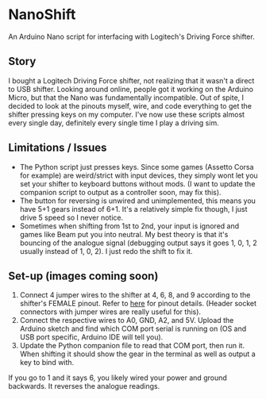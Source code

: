 # NanoShift
An Arduino Nano script for interfacing with Logitech's Driving Force shifter.

## Story
I bought a Logitech Driving Force shifter, not realizing that it wasn't a direct to USB shifter.
Looking around online, people got it working on the Arduino Micro, but that the Nano was fundamentally incompatible. Out of spite, I decided to look at the pinouts myself, wire, and code everything to get the shifter pressing keys on my computer.
I've now use these scripts almost every single day, definitely every single time I play a driving sim.

## Limitations / Issues
- The Python script just presses keys. Since some games (Assetto Corsa for example) are weird/strict with input devices, they simply wont let you set your shifter to keyboard buttons without mods. (I want to update the companion script to output as a controller soon, may fix this).
- The button for reversing is unwired and unimplemented, this means you have 5+1 gears instead of 6+1. It's a relatively simple fix though, I just drive 5 speed so I never notice.
- Sometimes when shifting from 1st to 2nd, your input is ignored and games like Beam put you into neutral. My best theory is that it's bouncing of the analogue signal (debugging output says it goes 1, 0, 1, 2 usually instead of 1, 0, 2). I just redo the shift to fix it.

## Set-up (images coming soon)
1. Connect 4 jumper wires to the shifter at 4, 6, 8, and 9 according to the shifter's FEMALE pinout. Refer to [here](https://dmadison.github.io/Sim-Racing-Arduino/docs/logitech_shifter.html) for pinout details. (Header socket connectors with jumper wires are really useful  for this).
2. Connect the respective wires to A0, GND, A2, and 5V. Upload the Arduino sketch and find which COM port serial is running on (OS and USB port specific, Arduino IDE will tell you).
3. Update the Python companion file to read that COM port, then run it. When shifting it should show the gear in the terminal as well as output a key to bind with.

If you go to 1 and it says 6, you likely wired your power and ground backwards. It reverses the analogue readings.

